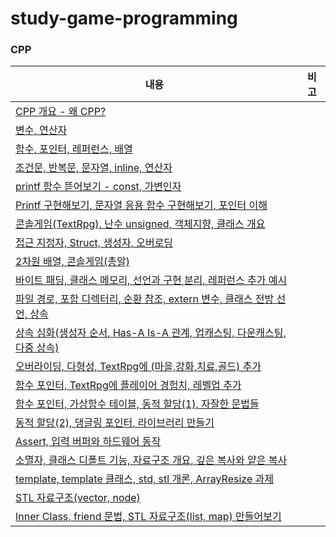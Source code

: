 # study-game-programming

### CPP
|내용|비고|
|---|---|
|[CPP 개요 - 왜 CPP?](https://velog.io/@kuronuma_daisy/20231212CPP)||
|[변수, 연산자](https://velog.io/@kuronuma_daisy/20231213cpp)||
|[함수, 포인터, 레퍼런스, 배열](https://velog.io/@kuronuma_daisy/20231214CPP)||
|[조건문, 반복문, 문자열, inline, 연산자](https://velog.io/@kuronuma_daisy/20231215CPP)||
|[printf 함수 뜯어보기 - const, 가변인자](https://velog.io/@kuronuma_daisy/20231218CPP)||
|[Printf 구현해보기, 문자열 응용 함수 구현해보기, 포인터 이해](https://velog.io/@kuronuma_daisy/20231219CPP)||
|[콘솔게임(TextRpg), 난수 unsigned, 객체지향, 클래스 개요](https://velog.io/@kuronuma_daisy/20231220CPP)||
|[접근 지정자, Struct, 생성자, 오버로딩](https://velog.io/@kuronuma_daisy/20231221CPP)||
|[2차원 배열, 콘솔게임(총알)](https://velog.io/@kuronuma_daisy/20231222CPP)||
|[바이트 패딩, 클래스 메모리, 선언과 구현 분리, 레퍼런스 추가 예시](https://velog.io/@kuronuma_daisy/20231226CPP)||
|[파일 경로, 포함 디렉터리, 순환 참조, extern 변수, 클래스 전방 선언, 상속](https://velog.io/@kuronuma_daisy/20231227CPP#%EC%83%81%EC%86%8D)||
|[상속 심화(생성자 순서, Has-A Is-A 관계, 업캐스팅, 다운캐스팅, 다중 상속)](https://velog.io/@kuronuma_daisy/20231228CPP)||
|[오버라이딩, 다형성, TextRpg에 (마을,강화,치료,골드) 추가](https://velog.io/@kuronuma_daisy/20231229CPP)||
|[함수 포인터, TextRpg에 플레이어 경험치, 레벨업 추가](https://velog.io/@kuronuma_daisy/20240102CPP)||
|[함수 포인터, 가상함수 테이블, 동적 할당(1), 자잘한 문법들](https://velog.io/@kuronuma_daisy/20240103CPP)||
|[동적 할당(2), 댕글링 포인터, 라이브러리 만들기](https://velog.io/@kuronuma_daisy/20240104CPP)||
|[Assert, 입력 버퍼와 하드웨어 동작](https://velog.io/@kuronuma_daisy/20240105CPP)||
|[소멸자, 클래스 디폴트 기능, 자료구조 개요, 깊은 복사와 얕은 복사](https://velog.io/@kuronuma_daisy/20240108CPP)||
|[template, template 클래스, std, stl 개론, ArrayResize 과제](https://velog.io/@kuronuma_daisy/20240109CPP)||
|[STL 자료구조(vector, node)](https://velog.io/@kuronuma_daisy/20240110CPP)||
|[Inner Class, friend 문법, STL 자료구조(list, map) 만들어보기](https://velog.io/@kuronuma_daisy/20240111CPP)||
